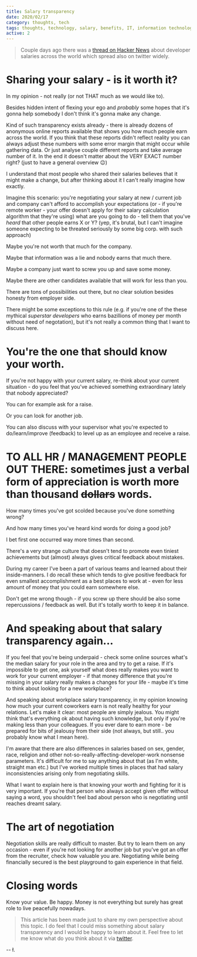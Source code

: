 ```yaml
---
title: Salary transparency
date: 2020/02/17
category: thoughts, tech
tags: thoughts, technology, salary, benefits, IT, information technology, HR, human resources, career, transparency
active: 2
---
```


> Couple days ago there was a [thread on Hacker News](https://news.ycombinator.com/item?id=22334702) about developer salaries across the world which spread also on twitter widely.

# Sharing your salary - is it worth it?

In my opinion - not really (or not THAT much as we would like to).

Besides hidden intent of flexing your ego and *probably* some hopes that it's gonna help somebody I don't think it's gonna make any change.

Kind of such transparency exists already - there is already dozens of anonymous online reports available that shows you how much people earn across the world. If you think that these reports didn't reflect reality you can always adjust these numbers with some error margin that might occur while gathering data. Or just analyse couple different reports and take average number of it. In the end it doesn't matter about the VERY EXACT number right? (just to have a general overview 😉)

I understand that most people who shared their salaries believes that it might make a change, but after thinking about it I can't really imagine how exactly.

Imagine this scenario: you're negotiating your salary at new / current job and company can't afford to accomplish your expectations (or - if you're remote worker - your offer doesn't apply for their salary calculation algorithm that they're using) what are you going to do - tell them that you've *heard* that other people earns X or Y? (yep, it's brutal, but I can't imagine someone expecting to be threated seriously by some big corp. with such approach)

Maybe you're not worth that much for the company.

Maybe that information was a lie and nobody earns that much there.

Maybe a company just want to screw you up and save some money.

Maybe there are other candidates available that will work for less than you.

There are tons of possibilities out there, but no clear solution besides honesty from employer side.

There might be some exceptions to this rule (e.g. if you're one of the these mythical *superstar developers* who earns bazillions of money per month without need of negotation), but it's not really a common thing that I want to discuss here.

# You're the one that should know your worth.

If you're not happy with your current salary, re-think about your current situation - do you feel that you've achieved something extraordinary lately that nobody appreciated?

You can for example ask for a raise.

Or you can look for another job.

You can also discuss with your supervisor what you're expected to do/learn/improve (feedback) to level up as an employee and receive a raise.

# TO ALL HR / MANAGEMENT PEOPLE OUT THERE: sometimes just a verbal form of appreciation is worth more than thousand <strike>dollars</strike> words.

How many times you've got scolded because you've done something wrong?

And how many times you've heard kind words for doing a good job?

I bet first one occurred way more times than second.

There's a very strange culture that doesn't tend to promote even tiniest achievements but (almost) always gives critical feedback about mistakes.

During my career I've been a part of various teams and learned about their inside-manners. I do recall these which tends to give positive feedback for even smallest accomplishment as a best places to work at - even for less amount of money that you could earn somewhere else.

Don't get me wrong though - if you screw up there should be also some repercussions / feedback as well. But it's totally worth to keep it in balance.

# And speaking about that salary transparency again...

If you feel that you're being underpaid - check some online sources what's the median salary for your role in the area and try to get a raise. If it's impossible to get one, ask yourself what does really makes you want to work for your current employer - if that money difference that you're missing in your salary really makes a changes for your life - maybe it's time to think about looking for a new workplace?

And speaking about workplace salary transparency, in my opinion knowing how much your current coworkers earn is not really healthy for your relations. Let's make it clear: most people are simply jealous. You might think that's everything ok about having such knowledge, but only if you're making less than your colleagues. If you ever dare to earn more - be prepared for bits of jealousy from their side (not always, but still.. you probably know what I mean here).

I'm aware that there are also differences in salaries based on sex, gender, race, religion and other not-so-really-affecting-developer-work nonsense parameters. It's difficult for me to say anything about that (as I'm white, straight man etc.) but I've worked multiple times in places that had salary inconsistencies arising only from negotiating skills.

What I want to explain here is that knowing your worth and fighting for it is very important. If you're that person who always accept given offer without saying a word, you shouldn't feel bad about person who is negotiating until reaches dreamt salary.

# The art of negotiation

Negotiation skills are really difficult to master. But try to learn them on any occasion - even if you're not looking for another job but you've got an offer from the recruiter, check how valuable you are. Negotiating while being financially secured is the best playground to gain experience in that field.

# Closing words

Know your value. Be happy. Money is not everything but surely has great role to live peacefully nowadays.

> This article has been made just to share my own perspective about this topic. I do feel that I could miss something about salary transparency and I would be happy to learn about it. Feel free to let me know what do you think about it via [twitter](https://twitter.com/lukaszkups).

-- ł.
